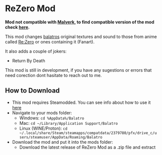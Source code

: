 # ReZero Mod <a name = "rezero_mod"></a>

**Mod not compatible with [Malverk](https://github.com/Eremel/Malverk), to find compatible version of the mod check [here](https://github.com/Rysio1235/ReZero-Mod-adv).**

This mod changes [balatros](https://store.steampowered.com/app/2379780/Balatro) original textures and sound to those from 
anime called [Re:Zero](https://rezero.fandom.com/wiki/Re:Zero_Wiki) or ones containing it (Fanart).

It also adds a couple of jokers:
- Return By Death

This mod is still in development, if you have any sugestions or 
errors that need corection dont hasitate to reach out to me.

## How to Download <a name = "how_to_download"></a>

- This mod requires Steamodded. You can see info about how to use it [here](https://github.com/Steamopollys/Steamodded)
- Navigate to your mods folder:
  - Windows: `cd %AppData%/Balatro`
  - Mac: `cd ~/Library/Application Support/Balatro`
  - Linux (WINE/Proton): `cd ~/.local/share/Steam/steamapps/compatdata/2379780/pfx/drive_c/users/steamuser/AppData/Roaming/Balatro`
- Download the mod and put it into the mods folder:
  - Download the latest release of ReZero Mod as a .zip file and extract


